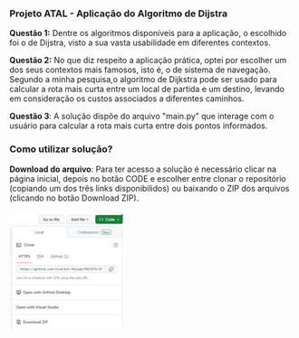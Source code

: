 ### Projeto ATAL - Aplicação do Algoritmo de Dijstra

**Questão 1:** Dentre os algoritmos disponíveis para a aplicação, o escolhido foi o de Dijstra, visto a sua vasta usabilidade em diferentes contextos.

**Questão 2:** No que diz respeito a aplicação prática, optei por escolher um dos seus contextos mais famosos, isto é, o de sistema de navegação. Segundo a minha pesquisa,o algoritmo de Dijkstra pode ser usado para calcular a rota mais curta entre um local de partida e um destino, levando em consideração os custos associados a diferentes caminhos.

**Questão 3**: A solução dispõe do arquivo "main.py" que interage com o usuário para calcular a rota mais curta entre dois pontos informados.

### Como utilizar solução?

**Download do arquivo**: Para ter acesso a solução é necessário clicar na página inicial, depois no botão CODE e escolher entre clonar o repositório (copiando um dos três links disponibilidos) ou baixando o ZIP dos arquivos (clicando no botão Download ZIP).

<p float="left">
 <img src="https://github.com/niverton-felipe/PROJETO-ATAL/blob/master/CLONAR%20BAIXAR%20REPOSITORIO.png" width="200" />
</p>



